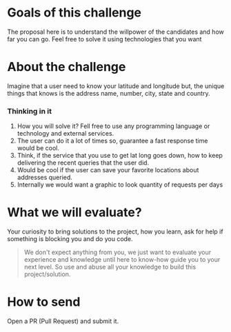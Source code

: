 # Goals of this challenge

The proposal here is to understand the willpower of the candidates and how far you can go.
Feel free to solve it using technologies that you want

# About the challenge

Imagine that a user need to know your latitude and longitude but, the unique things that knows is the address name, number, city, state and country.

### Thinking in it

1. How you will solve it? Fell free to use any programming language or technology and external services.
2. The user can do it a lot of times so, guarantee a fast response time would be cool.
3. Think, if the service that you use to get lat long goes down, how to keep delivering the recent queries that the user did.
4. Would be cool if the user can save your favorite locations about addresses queried.
5. Internally we would want a graphic to look quantity of requests per days

# What we will evaluate?

Your curiosity to bring solutions to the project, how you learn, ask for help if something is blocking you and do you code.

> We don't expect anything from you, we just want to evaluate your experience and knowledge until here to know-how guide you to your next level. So use and abuse all your knowledge to build this project/solution.

# How to send 

Open a PR (Pull Request) and submit it.
